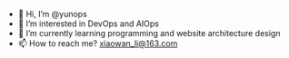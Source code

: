 - 👋 Hi, I’m @yunops
- 👀 I’m interested in DevOps and AIOps
- 🌱 I’m currently learning programming and website architecture design
- 📫 How to reach me? xiaowan_li@163.com
